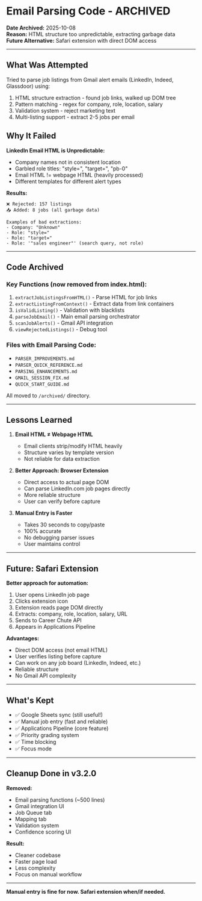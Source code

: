 # Email Parsing Code - ARCHIVED

**Date Archived:** 2025-10-08  
**Reason:** HTML structure too unpredictable, extracting garbage data  
**Future Alternative:** Safari extension with direct DOM access

---

## What Was Attempted

Tried to parse job listings from Gmail alert emails (LinkedIn, Indeed, Glassdoor) using:
1. HTML structure extraction - found job links, walked up DOM tree
2. Pattern matching - regex for company, role, location, salary
3. Validation system - reject marketing text
4. Multi-listing support - extract 2-5 jobs per email

## Why It Failed

**LinkedIn Email HTML is Unpredictable:**
- Company names not in consistent location
- Garbled role titles: "style=", "target=", "pb-0"
- Email HTML != webpage HTML (heavily processed)
- Different templates for different alert types

**Results:**
```
❌ Rejected: 157 listings
📥 Added: 8 jobs (all garbage data)

Examples of bad extractions:
- Company: "Unknown"
- Role: "style="
- Role: "target="
- Role: '"sales engineer"' (search query, not role)
```

---

## Code Archived

### Key Functions (now removed from index.html):

1. `extractJobListingsFromHTML()` - Parse HTML for job links
2. `extractListingFromContext()` - Extract data from link containers
3. `isValidListing()` - Validation with blacklists
4. `parseJobEmail()` - Main email parsing orchestrator
5. `scanJobAlerts()` - Gmail API integration
6. `viewRejectedListings()` - Debug tool

### Files with Email Parsing Code:
- `PARSER_IMPROVEMENTS.md`
- `PARSER_QUICK_REFERENCE.md`
- `PARSING_ENHANCEMENTS.md`
- `GMAIL_SESSION_FIX.md`
- `QUICK_START_GUIDE.md`

All moved to `/archived/` directory.

---

## Lessons Learned

1. **Email HTML ≠ Webpage HTML**
   - Email clients strip/modify HTML heavily
   - Structure varies by template version
   - Not reliable for data extraction

2. **Better Approach: Browser Extension**
   - Direct access to actual page DOM
   - Can parse LinkedIn.com job pages directly
   - More reliable structure
   - User can verify before capture

3. **Manual Entry is Faster**
   - Takes 30 seconds to copy/paste
   - 100% accurate
   - No debugging parser issues
   - User maintains control

---

## Future: Safari Extension

**Better approach for automation:**

1. User opens LinkedIn job page
2. Clicks extension icon
3. Extension reads page DOM directly
4. Extracts: company, role, location, salary, URL
5. Sends to Career Chute API
6. Appears in Applications Pipeline

**Advantages:**
- Direct DOM access (not email HTML)
- User verifies listing before capture
- Can work on any job board (LinkedIn, Indeed, etc.)
- Reliable structure
- No Gmail API complexity

---

## What's Kept

- ✅ Google Sheets sync (still useful!)
- ✅ Manual job entry (fast and reliable)
- ✅ Applications Pipeline (core feature)
- ✅ Priority grading system
- ✅ Time blocking
- ✅ Focus mode

---

## Cleanup Done in v3.2.0

**Removed:**
- Email parsing functions (~500 lines)
- Gmail integration UI
- Job Queue tab
- Mapping tab
- Validation system
- Confidence scoring UI

**Result:**
- Cleaner codebase
- Faster page load
- Less complexity
- Focus on manual workflow

---

**Manual entry is fine for now. Safari extension when/if needed.**

